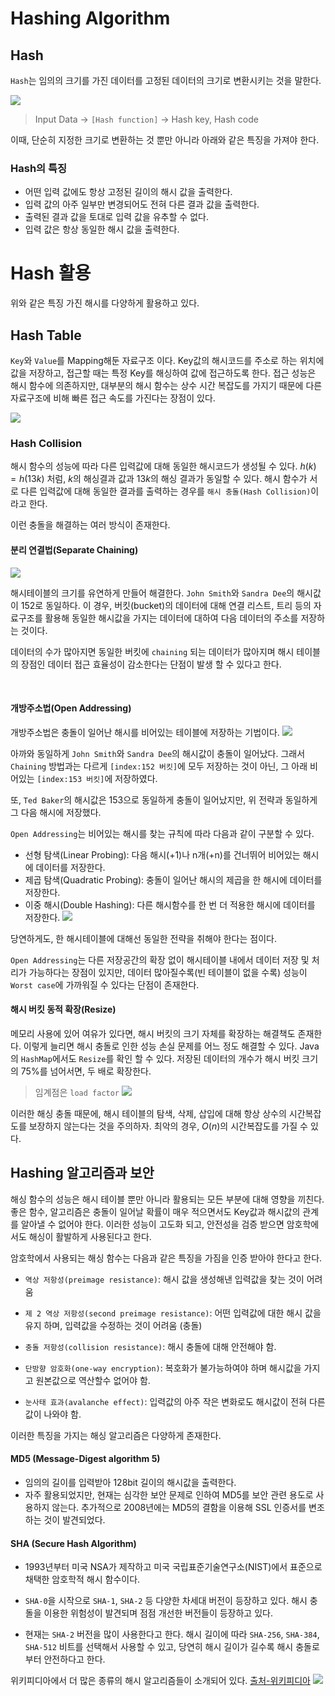 # Hashing Algorithm

## Hash

`Hash`는 임의의 크기를 가진 데이터를 고정된 데이터의 크기로 변환시키는 것을 말한다.

![](https://velog.velcdn.com/images/roycewon/post/da256641-7113-484f-9ab3-f38753280ca5/image.png)

> Input Data -> `[Hash function]` -> Hash key, Hash code

이때, 단순히 지정한 크기로 변환하는 것 뿐만 아니라 아래와 같은 특징을 가져야 한다.
### Hash의 특징
- 어떤 입력 값에도 항상 고정된 길이의 해시 값을 출력한다.
- 입력 값의 아주 일부만 변경되어도 전혀 다른 결과 값을 출력한다.
- 출력된 결과 값을 토대로 입력 값을 유추할 수 없다.
- 입력 값은 항상 동일한 해시 값을 출력한다.


# Hash 활용
위와 같은 특징 가진 해시를 다양하게 활용하고 있다.

## Hash Table
`Key`와 `Value`를 Mapping해둔 자료구조 이다. Key값의 해시코드를 주소로 하는 위치에 값을 저장하고, 접근할 때는 특정 Key를 해싱하여 값에 접근하도록 한다. 접근 성능은 해시 함수에 의존하지만, 대부분의 해시 함수는 상수 시간 복잡도를 가지기 때문에 다른 자료구조에 비해 빠른 접근 속도를 가진다는 장점이 있다.

![](https://velog.velcdn.com/images/roycewon/post/ce4ce2cb-dcfd-43c6-b149-ecd5c4cb9422/image.png)



### Hash Collision

해시 함수의 성능에 따라 다른 입력값에 대해 동일한 해시코드가 생성될 수 있다.
$h(k) = h(13k)$ 처럼, $k$의 해싱결과 값과 $13k$의 해싱 결과가 동일할 수 있다.
해시 함수가 서로 다른 입력값에 대해 동일한 결과를 출력하는 경우를 `해시 충돌(Hash Collision)`이라고 한다.

이런 충돌을 해결하는 여러 방식이 존재한다.
#### 분리 연결법(Separate Chaining)
![](https://velog.velcdn.com/images/roycewon/post/b7759cb8-8251-415f-a7cd-25b98eb45c7c/image.png)

해시테이블의 크기를 유연하게 만들어 해결한다. `John Smith`와 `Sandra Dee`의 해시값이 152로 동일하다. 이 경우, 버킷(bucket)의 데이터에 대해 연결 리스트, 트리 등의 자료구조를 활용해 동일한 해시값을 가지는 데이터에 대하여 다음 데이터의 주소를 저장하는 것이다.

데이터의 수가 많아지면 동일한 버킷에 `chaining` 되는 데이터가 많아지며 해시 테이블의 장점인 데이터 접근 효율성이 감소한다는 단점이 발생 할 수 있다고 한다.

<br>

#### 개방주소법(Open Addressing)

개방주소법은 충돌이 일어난 해시를 비어있는 테이블에 저장하는 기법이다.
![](https://velog.velcdn.com/images/roycewon/post/5060ff85-8666-4f50-b3dd-b794b3139796/image.png)


아까와 동일하게 `John Smith`와 `Sandra Dee`의 해시값이 충돌이 일어났다. 그래서 `Chaining` 방법과는 다르게 `[index:152 버킷]`에 모두 저장하는 것이 아닌, 그 아래 비어있는 `[index:153 버킷]`에 저장하였다.

또, `Ted Baker`의 해시값은 153으로 동일하게 충돌이 일어났지만, 위 전략과 동일하게 그 다음 해시에 저장했다.

`Open Addressing`는 비어있는 해시를 찾는 규칙에 따라 다음과 같이 구분할 수 있다.

- 선형 탐색(Linear Probing): 다음 해시(+1)나 n개(+n)를 건너뛰어 비어있는 해시에 데이터를 저장한다.
- 제곱 탐색(Quadratic Probing): 충돌이 일어난 해시의 제곱을 한 해시에 데이터를 저장한다.
- 이중 해시(Double Hashing): 다른 해시함수를 한 번 더 적용한 해시에 데이터를 저장한다.
![](https://velog.velcdn.com/images/roycewon/post/e69b6140-4d6d-4122-b68e-61f2f46a256a/image.png)

당연하게도, 한 해시테이블에 대해선 동일한 전략을 취해야 한다는 점이다.


`Open Addressing`는 다른 저장공간의 확장 없이 해시테이블 내에서 데이터 저장 및 처리가 가능하다는 장점이 있지만, 데이터 많아질수록(빈 테이블이 없을 수록) 성능이 `Worst case`에 가까워질 수 있다는 단점이 존재한다.


#### 해시 버킷 동적 확장(Resize)
메모리 사용에 있어 여유가 있다면, 해시 버킷의 크기 자체를 확장하는 해결책도 존재한다. 이렇게 늘리면 해시 충돌로 인한 성능 손실 문제를 어느 정도 해결할 수 있다. Java의 `HashMap`에서도 `Resize`를 확인 할 수 있다. 저장된 데이터의 개수가 해시 버킷 크기의 75%를 넘어서면, 두 배로 확장한다.
> 임계점은 `load factor` 
> ![](https://velog.velcdn.com/images/roycewon/post/4809a43d-2c8b-4911-9590-0a7483e96edc/image.png)

이러한 해싱 충돌 때문에, 해시 테이블의 탐색, 삭제, 삽입에 대해 항상 상수의 시간복잡도를 보장하지 않는다는 것을 주의하자. 최악의 경우, $O(n)$의 시간복잡도를 가질 수 있다.

## Hashing 알고리즘과 보안
해싱 함수의 성능은 해시 테이블 뿐만 아니라 활용되는 모든 부분에 대해 영향을 끼친다. 좋은 함수, 알고리즘은 충돌이 일어날 확률이 매우 적으면서도 Key값과 해시값의 관계를 알아낼 수 없어야 한다. 이러한 성능이 고도화 되고, 안전성을 검증 받으면 암호학에서도 해싱이 활발하게 사용된다고 한다.

암호학에서 사용되는 해싱 함수는 다음과 같은 특징을 가짐을 인증 받아야 한다고 한다.

- `역상 저항성(preimage resistance)`: 해시 값을 생성해낸 입력값을 찾는 것이 어려움

- `제 2 역상 저항성(second preimage resistance)`: 어떤 입력값에 대한 해시 값을 유지 하며, 입력값을 수정하는 것이 어려움 (충돌)


- `충돌 저항성(collision resistance)`: 해시 충돌에 대해 안전해야 함.

- `단방향 암호화(one-way encryption)`: 복호화가 불가능하여야 하며 해시값을 가지고 원본값으로 역산할수 없어야 함.
- `눈사태 효과(avalanche effect)`: 입력값의 아주 작은 변화로도 해시값이 전혀 다른 값이 나와야 함.

이러한 특징을 가지는 해싱 알고리즘은 다양하게 존재한다.

#### MD5 (Message-Digest algorithm 5)
- 임의의 길이를 입력받아 128bit 길이의 해시값을 출력한다.
- 자주 활용되었지만, 현재는 심각한 보안 문제로 인하여 MD5를 보안 관련 용도로 사용하지 않는다.
 추가적으로 2008년에는 MD5의 결함을 이용해 SSL 인증서를 변조하는 것이 발견되었다.


#### SHA (Secure Hash Algorithm)
- 1993년부터 미국 NSA가 제작하고 미국 국립표준기술연구소(NIST)에서 표준으로 채택한 암호학적 해시 함수이다.
- `SHA-0`을 시작으로 `SHA-1`, `SHA-2` 등 다양한 차세대 버전이 등장하고 있다. 해시 충돌을 이용한 위험성이 발견되며 점점 개선한 버전들이 등장하고 있다.

- 현재는 `SHA-2` 버전을 많이 사용한다고 한다. 해시 길이에 따라 `SHA-256`, `SHA-384`, `SHA-512` 비트를 선택해서 사용할 수 있고, 당연히 해시 길이가 길수록 해시 충돌로부터 안전하다고 한다.

위키피디아에서 더 많은 종류의 해시 알고리즘들이 소개되어 있다. [출처-위키피디아](https://ko.wikipedia.org/wiki/%EC%95%94%ED%98%B8%ED%99%94_%ED%95%B4%EC%8B%9C_%ED%95%A8%EC%88%98)
![](https://velog.velcdn.com/images/roycewon/post/f07371de-8ec6-4461-806a-24e89d3584d1/image.png)

